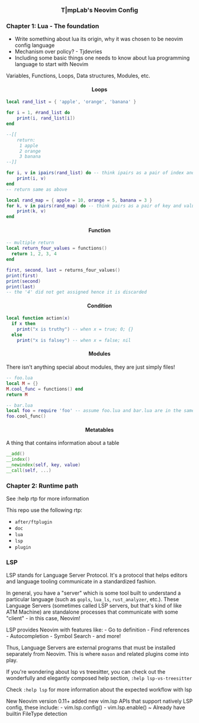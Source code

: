 <h3 align="center"> T|mpLab's Neovim Config </h3>

### Chapter 1: Lua - The foundation

- Write something about lua its origin, why it was chosen to be neovim config language
- Mechanism over policy? - Tjdevries
- Including some basic things one needs to know about lua programming language to start with Neovim

Variables, Functions, Loops, Data structures, Modules, etc.

<h4 align="center">Loops</h4>
<p></p>

```lua
local rand_list = { 'apple', 'orange', 'banana' }

for i = 1, #rand_list do
    print(i, rand_list[i])
end

--[[
    return:
     1 apple
     2 orange
     3 banana
--]]

for i, v in ipairs(rand_list) do -- think ipairs as a pair of index and value
    print(i, v)
end
-- return same as above

local rand_map = { apple = 10, orange = 5, banana = 3 }
for k, v in pairs(rand_map) do -- think pairs as a pair of key and value
    print(k, v)
end
```

<h4 align="center">Function</h4>

```lua
-- multiple return
local return_four_values = functions()
  return 1, 2, 3, 4
end

first, second, last = returns_four_values()
print(first)
print(second)
print(last)
-- the '4' did not get assigned hence it is discarded
```

<h4 align="center">Condition</h4>

```lua
local function action(x)
  if x then
    print("x is truthy") -- when x = true; 0; {}
  else
    print("x is falsey") -- when x = false; nil
```

<h4 align="center">Modules</h4>

There isn't anything special about modules, they are just simply files!

```lua
-- foo.lua
local M = {}
M.cool_func = functions() end
return M
```

```lua
-- bar.lua
local foo = require 'foo' -- assume foo.lua and bar.lua are in the same directories
foo.cool_func()
```

<h4 align="center">Metatables</h4>

A thing that contains information about a table

```lua
__add()
__index()
__newindex(self, key, value)
__call(self, ...)
```

### Chapter 2: Runtime path

See :help rtp for more information

This repo use the following rtp:

- `after/ftplugin`
- `doc`
- `lua`
- `lsp`
- `plugin`

<h3>LSP</h3>

LSP stands for Language Server Protocol. It's a protocol that helps editors
and language tooling communicate in a standardized fashion.

In general, you have a "server" which is some tool built to understand a particular
language (such as `gopls`, `lua_ls`, `rust_analyzer`, etc.). These Language Servers
(sometimes called LSP servers, but that's kind of like ATM Machine) are standalone
processes that communicate with some "client" - in this case, Neovim!

LSP provides Neovim with features like: - Go to definition - Find references - Autocompletion - Symbol Search - and more!

Thus, Language Servers are external programs that must be installed separately from
Neovim. This is where `mason` and related plugins come into play.

If you're wondering about lsp vs treesitter, you can check out the wonderfully
and elegantly composed help section, `:help lsp-vs-treesitter`

Check `:help lsp` for more information about the expected workflow with lsp

New Neovim version 0.11+ added new vim.lsp APIs that support natively LSP config, these include: - vim.lsp.config() - vim.lsp.enable() ~ Already have builtin FileType detection
